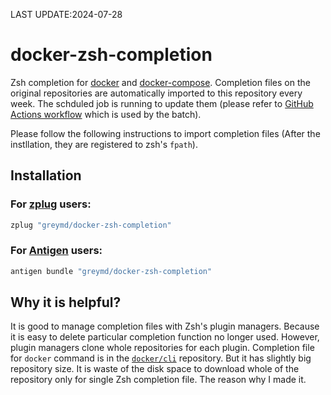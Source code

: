 LAST UPDATE:2024-07-28

# docker-zsh-completion
Zsh completion for [docker](http://docker.io) and [docker-compose](https://github.com/docker/compose).
Completion files on the original repositories are automatically imported to this repository every week. The schduled job is running to update them (please refer to [GitHub Actions workflow](.github/workflows) which is used by the batch).

Please follow the following instructions to import completion files (After the instllation, they are registered to zsh's `fpath`).

## Installation

### For [zplug](https://github.com/zplug/zplug) users:

```sh
zplug "greymd/docker-zsh-completion"
```

### For [Antigen](http://antigen.sharats.me/) users:

```sh
antigen bundle "greymd/docker-zsh-completion"
```

## Why it is helpful?
It is good to manage completion files with Zsh's plugin managers. Because it is easy to delete particular completion function no longer used.
However, plugin managers clone whole repositories for each plugin. Completion file for `docker` command is in the [`docker/cli`](https://github.com/docker/cli) repository. But it has slightly big repository size. It is waste of the disk space to download whole of the repository only for single Zsh completion file. The reason why I made it.
